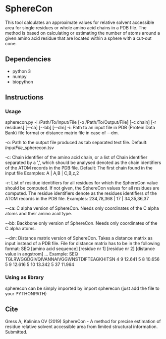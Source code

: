 # SphereCon
This tool calculates an approximate values for relative solvent accessible area for single residues or whole amino acid chains in a PDB file. The method is based on calculating or estimating the number of atoms around a given amino acid residue that are located within a sphere with a cut-out cone. 
## Dependencies
* python 3
* numpy
* biopython
## Instructions
### Usage
spherecon.py -i /Path/To/Input/File [-o /Path/To/Output/File] [-c chain] [-r residues] [--ca] [--bb] [--dm]
-i:     Path to an input file in PDB (Protein Data Bank) file format or distance matrix file in case of --dm.

-o:     Path to the output file produced as tab separated text file.
        Default: *InputFile*_spherecon.tsv

-c:     Chain identifier of the amino acid chain, or a list of Chain identifier separated by a ',', which should be analysed denoted as the chain identifiers of the ATOM records in the PDB file.
        Default: The first chain found in the input file
        Examples: A | A,B | C,B,z,2

-r:     List of residue identifiers for all residues for which the SphereCon value should be computed. If not given, the SphereCon values for all residues are computed.
        The residue identifiers denote as the residues identifiers of the ATOM records in the PDB file.
        Examples: 234,78,368 | 17 | 34,35,36,37

--ca:   C alpha version of SphereCon. Needs only coordinates of the C alpha atoms and their amino acid type.

--bb:   Backbone only version of SphereCon. Needs only coordinates of the C alpha atoms.

--dm:   Distance matrix version of SphereCon. Takes a distance matrix as input instead of a PDB file.
        File for distance matrix has to be in the following format:
                SEQ [amino acid sequence]
                [residue nr 1] [residue nr 2] [distance value in angstrom]
                ...
        Example:
                SEQ TGLRWGGDGIVQIVANNAIVGGWNSTDIFTEAGKHITSN
                4 9 12.641
                5 8 10.656
                5 9 12.616
                5 10 13.342
                5 37 11.964

### Using as library
spherecon can be simply imported by
import spherecon
(just add the file to your PYTHONPATH)
## Cite
Gress A, Kalinina OV (2019) SphereCon - A method for precise estimation of residue relative solvent accessible area from limited structural information. Submitted.
